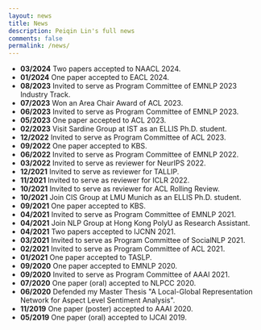```yaml
---
layout: news
title: News
description: Peiqin Lin's full news
comments: false
permalink: /news/
---
```


- **03/2024** Two papers accepted to NAACL 2024.
- **01/2024** One paper accepted to EACL 2024.
- **08/2023** Invited to serve as Program Committee of EMNLP 2023 Industry Track.
- **07/2023** Won an Area Chair Award of ACL 2023.
- **06/2023** Invited to serve as Program Committee of EMNLP 2023.
- **05/2023** One paper accepted to ACL 2023.
- **02/2023** Visit Sardine Group at IST as an ELLIS Ph.D. student.
- **12/2022** Invited to serve as Program Committee of ACL 2023.
- **09/2022** One paper accepted to KBS.
- **06/2022** Invited to serve as Program Committee of EMNLP 2022.
- **03/2022** Invited to serve as reviewer for NeurIPS 2022.
- **12/2021** Invited to serve as reviewer for TALLIP.
- **11/2021** Invited to serve as reviewer for ICLR 2022.
- **10/2021** Invited to serve as reviewer for ACL Rolling Review.
- **10/2021** Join CIS Group at LMU Munich as an ELLIS Ph.D. student.
- **09/2021** One paper accepted to KBS.
- **04/2021** Invited to serve as Program Committee of EMNLP 2021.
- **04/2021** Join NLP Group at Hong Kong PolyU  as Research Assistant.
- **04/2021** Two papers accepted to IJCNN 2021.
- **03/2021** Invited to serve as Program Committee of SocialNLP 2021.
- **02/2021** Invited to serve as Program Committee of ACL 2021.
- **01/2021** One paper accepted to TASLP.
- **09/2020** One paper accepted to EMNLP 2020.
- **09/2020** Invited to serve as Program Committee of AAAI 2021.
- **07/2020** One paper (oral) accepted to NLPCC 2020.
- **06/2020** Defended my Master Thesis "A Local-Global Representation Network for Aspect Level Sentiment Analysis".
- **11/2019** One paper (poster) accepted to AAAI 2020.
- **05/2019** One paper (oral) accepted to IJCAI 2019.
